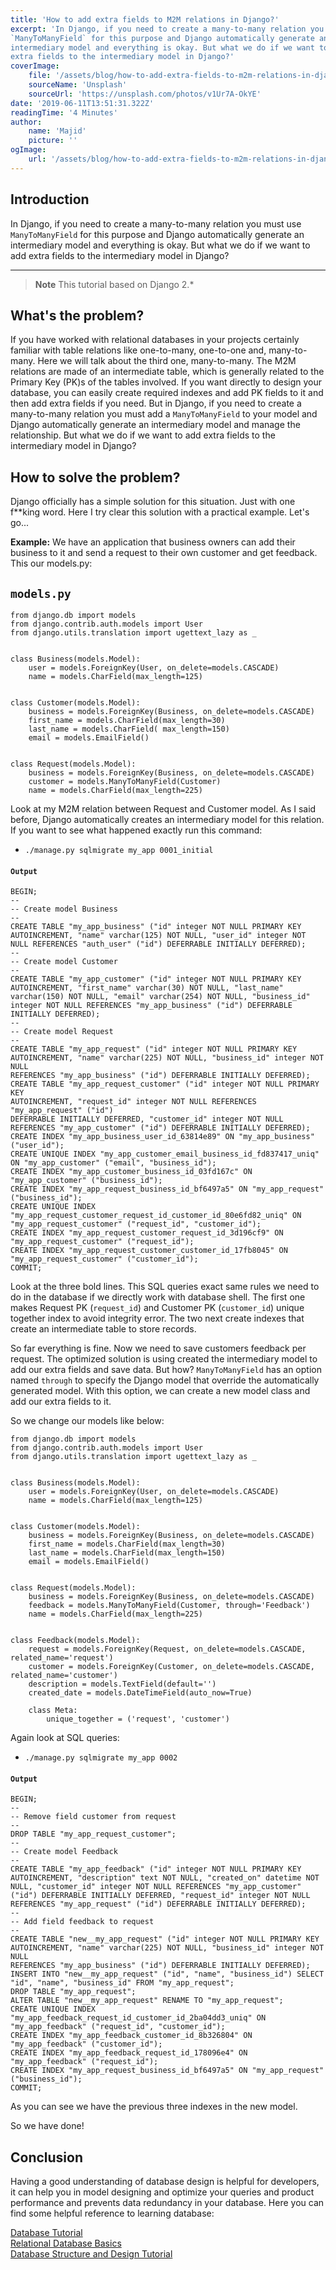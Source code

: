 ```yaml
---
title: 'How to add extra fields to M2M relations in Django?'
excerpt: 'In Django, if you need to create a many-to-many relation you must use
`ManyToManyField` for this purpose and Django automatically generate an
intermediary model and everything is okay. But what we do if we want to add
extra fields to the intermediary model in Django?'
coverImage:
    file: '/assets/blog/how-to-add-extra-fields-to-m2m-relations-in-django/cover.jpg'
    sourceName: 'Unsplash'
    sourceUrl: 'https://unsplash.com/photos/v1Ur7A-OkYE'
date: '2019-06-11T13:51:31.322Z'
readingTime: '4 Minutes'
author:
    name: 'Majid'
    picture: ''
ogImage:
    url: '/assets/blog/how-to-add-extra-fields-to-m2m-relations-in-django/cover.jpg'
---
```


Introduction
------------
In Django, if you need to create a many-to-many relation you must use
`ManyToManyField` for this purpose and Django automatically generate an
intermediary model and everything is okay. But what we do if we want to add
extra fields to the intermediary model in Django?

---
> **Note**
> This tutorial based on Django 2.\*

What's the problem?
-------------------
If you have worked with relational databases in your projects certainly
familiar with table relations like one-to-many, one-to-one and, many-to-many.
Here we will talk about the third one, many-to-many. The M2M relations are made
of an intermediate table, which is generally related to the Primary Key (PK)s
of the tables involved. If you want directly to design your database, you can
easily create required indexes and add PK fields to it and then add extra
fields if you need. But in Django, if you need to create a many-to-many
relation you must add a `ManyToManyField` to your model and Django
automatically generate an intermediary model and manage the relationship. But
what we do if we want to add extra fields to the intermediary model in Django?

How to solve the problem?
-------------------------
Django officially has a simple solution for this situation. Just with one
f\*\*king word. Here I try clear this solution with a practical example. Let's
go...

**Example:**
We have an application that business owners can add their business to it and
send a request to their own customer and get feedback. This our models.py:

`models.py`
----------
```
from django.db import models
from django.contrib.auth.models import User
from django.utils.translation import ugettext_lazy as _


class Business(models.Model):
    user = models.ForeignKey(User, on_delete=models.CASCADE)
    name = models.CharField(max_length=125)


class Customer(models.Model):
    business = models.ForeignKey(Business, on_delete=models.CASCADE)
    first_name = models.CharField(max_length=30)
    last_name = models.CharField( max_length=150)
    email = models.EmailField()


class Request(models.Model):
    business = models.ForeignKey(Business, on_delete=models.CASCADE)
    customer = models.ManyToManyField(Customer)
    name = models.CharField(max_length=225)
```

Look at my M2M relation between Request and Customer model. As I said before,
Django automatically creates an intermediary model for this relation. If you
want to see what happened exactly run this command:

-     ./manage.py sqlmigrate my_app 0001_initial

#### `Output`

```
BEGIN;
--
-- Create model Business
--
CREATE TABLE "my_app_business" ("id" integer NOT NULL PRIMARY KEY AUTOINCREMENT, "name" varchar(125) NOT NULL, "user_id" integer NOT NULL REFERENCES "auth_user" ("id") DEFERRABLE INITIALLY DEFERRED);
--
-- Create model Customer
--
CREATE TABLE "my_app_customer" ("id" integer NOT NULL PRIMARY KEY AUTOINCREMENT, "first_name" varchar(30) NOT NULL, "last_name" varchar(150) NOT NULL, "email" varchar(254) NOT NULL, "business_id" integer NOT NULL REFERENCES "my_app_business" ("id") DEFERRABLE INITIALLY DEFERRED);
--
-- Create model Request
--
CREATE TABLE "my_app_request" ("id" integer NOT NULL PRIMARY KEY
AUTOINCREMENT, "name" varchar(225) NOT NULL, "business_id" integer NOT NULL
REFERENCES "my_app_business" ("id") DEFERRABLE INITIALLY DEFERRED);
CREATE TABLE "my_app_request_customer" ("id" integer NOT NULL PRIMARY KEY
AUTOINCREMENT, "request_id" integer NOT NULL REFERENCES "my_app_request" ("id")
DEFERRABLE INITIALLY DEFERRED, "customer_id" integer NOT NULL REFERENCES "my_app_customer" ("id") DEFERRABLE INITIALLY DEFERRED);
CREATE INDEX "my_app_business_user_id_63814e89" ON "my_app_business" ("user_id");
CREATE UNIQUE INDEX "my_app_customer_email_business_id_fd837417_uniq" ON "my_app_customer" ("email", "business_id");
CREATE INDEX "my_app_customer_business_id_03fd167c" ON "my_app_customer" ("business_id");
CREATE INDEX "my_app_request_business_id_bf6497a5" ON "my_app_request" ("business_id");
CREATE UNIQUE INDEX "my_app_request_customer_request_id_customer_id_80e6fd82_uniq" ON "my_app_request_customer" ("request_id", "customer_id");
CREATE INDEX "my_app_request_customer_request_id_3d196cf9" ON "my_app_request_customer" ("request_id");
CREATE INDEX "my_app_request_customer_customer_id_17fb8045" ON "my_app_request_customer" ("customer_id");
COMMIT;
```

Look at the three bold lines. This SQL queries exact same rules we need to do
in the database if we directly work with database shell. The first one makes
Request PK (`request_id`) and Customer PK (`customer_id`) unique together index
to avoid integrity error. The two next create indexes that create an
intermediate table to store records.

So far everything is fine. Now we need to save customers feedback per request.
The optimized solution is using created the intermediary model to add our extra
fields and save data. But how? `ManyToManyField` has an option named `through`
to specify the Django model that override the automatically generated model.
With this option, we can create a new model class and add our extra fields to
it.

So we change our models like below:

```
from django.db import models
from django.contrib.auth.models import User
from django.utils.translation import ugettext_lazy as _


class Business(models.Model):
    user = models.ForeignKey(User, on_delete=models.CASCADE)
    name = models.CharField(max_length=125)


class Customer(models.Model):
    business = models.ForeignKey(Business, on_delete=models.CASCADE)
    first_name = models.CharField(max_length=30)
    last_name = models.CharField(max_length=150)
    email = models.EmailField()


class Request(models.Model):
    business = models.ForeignKey(Business, on_delete=models.CASCADE)
    feedback = models.ManyToManyField(Customer, through='Feedback')
    name = models.CharField(max_length=225)


class Feedback(models.Model):
    request = models.ForeignKey(Request, on_delete=models.CASCADE, related_name='request')
    customer = models.ForeignKey(Customer, on_delete=models.CASCADE, related_name='customer')
    description = models.TextField(default='')
    created_date = models.DateTimeField(auto_now=True)

    class Meta:
        unique_together = ('request', 'customer')
```

Again look at SQL queries:

-     ./manage.py sqlmigrate my_app 0002

#### `Output`

```
BEGIN;
--
-- Remove field customer from request
--
DROP TABLE "my_app_request_customer";
--
-- Create model Feedback
--
CREATE TABLE "my_app_feedback" ("id" integer NOT NULL PRIMARY KEY AUTOINCREMENT, "description" text NOT NULL, "created_on" datetime NOT NULL, "customer_id" integer NOT NULL REFERENCES "my_app_customer" ("id") DEFERRABLE INITIALLY DEFERRED, "request_id" integer NOT NULL REFERENCES "my_app_request" ("id") DEFERRABLE INITIALLY DEFERRED);
--
-- Add field feedback to request
--
CREATE TABLE "new__my_app_request" ("id" integer NOT NULL PRIMARY KEY
AUTOINCREMENT, "name" varchar(225) NOT NULL, "business_id" integer NOT NULL
REFERENCES "my_app_business" ("id") DEFERRABLE INITIALLY DEFERRED);
INSERT INTO "new__my_app_request" ("id", "name", "business_id") SELECT "id", "name", "business_id" FROM "my_app_request";
DROP TABLE "my_app_request";
ALTER TABLE "new__my_app_request" RENAME TO "my_app_request";
CREATE UNIQUE INDEX "my_app_feedback_request_id_customer_id_2ba04dd3_uniq" ON "my_app_feedback" ("request_id", "customer_id");
CREATE INDEX "my_app_feedback_customer_id_8b326804" ON "my_app_feedback" ("customer_id");
CREATE INDEX "my_app_feedback_request_id_178096e4" ON "my_app_feedback" ("request_id");
CREATE INDEX "my_app_request_business_id_bf6497a5" ON "my_app_request" ("business_id");
COMMIT;
```

As you can see we have the previous three indexes in the new model.

So we have done!

Conclusion
----------
Having a good understanding of database design is helpful for developers, it
can help you in model designing and optimize your queries and product
performance and prevents data redundancy in your database. Here you can find
some helpful reference to learning database:

[Database Tutorial](https://www.quackit.com/database/tutorial/ 'Database Tutorial')\
[Relational Database Basics](https://www.webucator.com/tutorial/learn-sql/relational-database-basics.cfm 'Relational Database Basics')\
[Database Structure and Design Tutorial](https://www.lucidchart.com/pages/database-diagram/database-design 'Database Structure and Design Tutorial')
